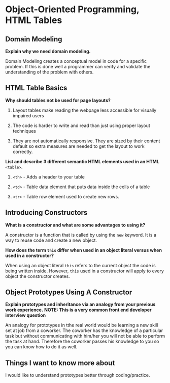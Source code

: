 # Object-Oriented Programming, HTML Tables

## Domain Modeling

**Explain why we need domain modeling.**

Domain Modeling creates a conceptual model in code for a specific problem. If this is done well a programmer can verify and validate the understanding of the problem with others.

## HTML Table Basics

**Why should tables not be used for page layouts?**

1. Layout tables make reading the webpage less accessible for visually impaired users

2. The code is harder to write and read than just using proper layout techniques

3. They are not automatically responsive. They are sized by their content default so extra measures are needed to get the layout to work correctly.

**List and describe 3 different semantic HTML elements used in an HTML** `<table>`.

1. `<th>` - Adds a header to your table

2. `<td>` - Table data element that puts data inside the cells of a table

3. `<tr>` - Table row element used to create new rows.

## Introducing Constructors

**What is a constructor and what are some advantages to using it?**

A constructor is a function that is called by using the `new` keyword. It is a way to reuse code and create a new object.

**How does the term `this` differ when used in an object literal versus when used in a constructor?**

When using an object literal `this` refers to the current object the code is being written inside. However, `this` used in a constructor will apply to every object the constructor creates.

## Object Prototypes Using A Constructor

**Explain prototypes and inheritance via an analogy from your previous work experience.**
**NOTE: This is a very common front end developer interview question**

An analogy for prototypes in tthe real world  would be learning a new skill set at job from a coworker.  The coworker has the knowledge of a particular task but without communicating with him/her you will not be able to perform the task at hand. Therefore the coworker passes his knowledge to you so you can know how to do it as well.

## Things I want to know more about

I would like to understand prototypes better through coding/practice.

